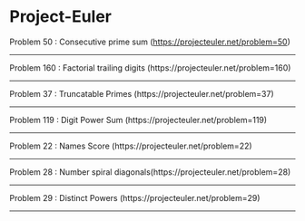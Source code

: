# Project-Euler
Problem 50 : Consecutive prime sum (https://projecteuler.net/problem=50)<br>
<hr>
Problem 160 : Factorial trailing digits (https://projecteuler.net/problem=160)<br>
<hr>
Problem 37 : Truncatable Primes (https://projecteuler.net/problem=37)<br>
<hr>
Problem 119 : Digit Power Sum (https://projecteuler.net/problem=119)<br>
<hr>
Problem 22 : Names Score (https://projecteuler.net/problem=22)<br>
<hr>
Problem 28 : Number spiral diagonals(https://projecteuler.net/problem=28)<br>
<hr>
Problem 29 : Distinct Powers (https://projecteuler.net/problem=29)<br>
<hr>
